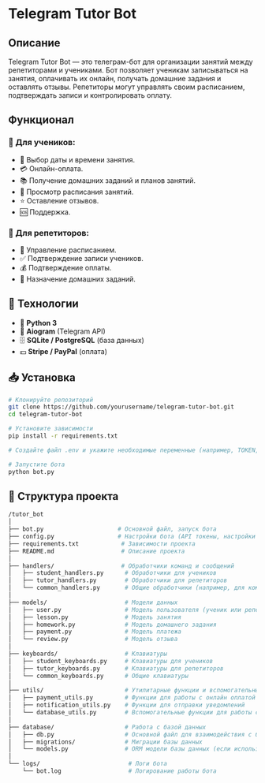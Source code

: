 # Telegram Tutor Bot

## Описание
Telegram Tutor Bot — это телеграм-бот для организации занятий между репетиторами и учениками. Бот позволяет ученикам записываться на занятия, оплачивать их онлайн, получать домашние задания и оставлять отзывы. Репетиторы могут управлять своим расписанием, подтверждать записи и контролировать оплату.

## Функционал
### 🔹 Для учеников:
- 📅 Выбор даты и времени занятия.
- 💳 Онлайн-оплата.
- 📚 Получение домашних заданий и планов занятий.
- 📆 Просмотр расписания занятий.
- ⭐ Оставление отзывов.
- 🆘 Поддержка.

### 🔹 Для репетиторов:
- 📌 Управление расписанием.
- ✅ Подтверждение записи учеников.
- 💰 Подтверждение оплаты.
- 📝 Назначение домашних заданий.

## 🚀 Технологии
- 🐍 **Python 3**
- 🤖 **Aiogram** (Telegram API)
- 🗄 **SQLite / PostgreSQL** (база данных)
- 💵 **Stripe / PayPal** (оплата)

## 📥 Установка
```bash
# Клонируйте репозиторий
git clone https://github.com/yourusername/telegram-tutor-bot.git
cd telegram-tutor-bot

# Установите зависимости
pip install -r requirements.txt

# Создайте файл .env и укажите необходимые переменные (например, TOKEN, DATABASE_URL)

# Запустите бота
python bot.py
```

## 📂 Структура проекта
```bash
/tutor_bot
│
├── bot.py                     # Основной файл, запуск бота
├── config.py                  # Настройки бота (API токены, настройки базы данных)
├── requirements.txt            # Зависимости проекта
├── README.md                   # Описание проекта
│
├── handlers/                   # Обработчики команд и сообщений
│   ├── student_handlers.py      # Обработчики для учеников
│   ├── tutor_handlers.py        # Обработчики для репетиторов
│   └── common_handlers.py       # Общие обработчики (например, для команд /start и /help)
│
├── models/                      # Модели данных
│   ├── user.py                  # Модель пользователя (ученик или репетитор)
│   ├── lesson.py                # Модель занятия
│   ├── homework.py              # Модель домашнего задания
│   ├── payment.py               # Модель платежа
│   └── review.py                # Модель отзыва
│
├── keyboards/                   # Клавиатуры
│   ├── student_keyboards.py     # Клавиатуры для учеников
│   ├── tutor_keyboards.py       # Клавиатуры для репетиторов
│   └── common_keyboards.py      # Общие клавиатуры
│
├── utils/                       # Утилитарные функции и вспомогательные файлы
│   ├── payment_utils.py         # Функции для работы с онлайн оплатой
│   ├── notification_utils.py    # Функции для отправки уведомлений
│   └── database_utils.py        # Вспомогательные функции для работы с базой данных
│
├── database/                    # Работа с базой данных
│   ├── db.py                    # Основной файл для взаимодействия с базой данных
│   ├── migrations/              # Миграции базы данных
│   └── models.py                # ORM модели базы данных (если используется SQLAlchemy)
│
└── logs/                         # Логи бота
    └── bot.log                   # Логирование работы бота
```
